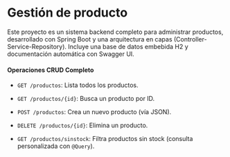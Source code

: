 # Gestión de producto

Este proyecto es un sistema backend completo para administrar productos, desarrollado con Spring Boot y una arquitectura en capas (Controller-Service-Repository). Incluye una base de datos embebida H2 y documentación automática con Swagger UI.

#### **Operaciones CRUD Completo**

- `GET /productos`: Lista todos los productos.
    
- `GET /productos/{id}`: Busca un producto por ID.
    
- `POST /productos`: Crea un nuevo producto (vía JSON).
    
- `DELETE /productos/{id}`: Elimina un producto.
    
- `GET /productos/sinstock`: Filtra productos sin stock (consulta personalizada con `@Query`).

